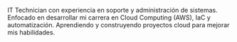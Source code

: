 
IT Technician con experiencia en soporte y administración de sistemas. Enfocado en desarrollar mi carrera en Cloud Computing (AWS), IaC y automatización. Aprendiendo y construyendo proyectos cloud para mejorar mis habilidades.
